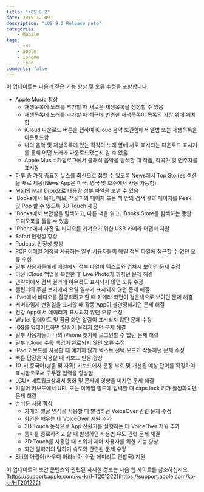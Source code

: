 ```yaml
---
title: "iOS 9.2"
date: 2015-12-09
description: "iOS 9.2 Release note"
categories: 
    - Mobile
tags:
    - ios
    - apple
    - iphone
    - ipad
comments: false
---
```


이 업데이트는 다음과 같은 기능 향상 및 오류 수정을 포함합니다.

-   Apple Music 향상
    -   재생목록에 노래를 추가할 때 새로운 재생목록을 생성할 수 있음
    -   재생목록에 노래를 추가할 때 최근에 변경한 재생목록이 목록의 가장 위에 위치함
    -   iCloud 다운로드 버튼을 탭하여 iCloud 음악 보관함에서 앨범 또는 재생목록을 다운로드함
    -   나의 음악 및 재생목록에 있는 각각의 노래 옆에 새로 표시되는 다운로드 표시기를 통해 어떤 노래가 다운로드됐는지 알 수 있음
    -   Apple Music 카탈로그에서 클래식 음악을 탐색할 때 작품, 작곡가 및 연주자를 표시함
-   하루 중 가장 중요한 뉴스를 최신으로 접할 수 있도록 News에서 Top Stories 섹션을 새로 제공(News App은 미국, 영국 및 호주에서 사용 가능함)
-   Mail의 Mail Drop으로 대용량 첨부 파일을 보낼 수 있음
-   iBooks에서 목차, 메모, 책갈피의 페이지 또는 책 안의 검색 결과 페이지를 Peek 및 Pop 할 수 있도록 3D Touch 제공
-   iBooks에서 보관함을 탐색하고, 다른 책을 읽고, iBooks Store를 탐색하는 동안 오디오북을 들을 수 있음
-   iPhone에서 사진 및 비디오를 가져오기 위한 USB 카메라 어댑터 지원
-   Safari 안정성 향상
-   Podcast 안정성 향상
-   POP 이메일 계정을 사용하는 일부 사용자들이 메일 첨부 파일에 접근할 수 없던 오류 수정
-   일부 사용자들에게 메일에서 첨부 파일이 텍스트와 겹쳐서 보이던 문제 수정
-   이전 iCloud 백업을 복원한 후 Live Photo가 꺼지던 문제 해결
-   연락처에서 검색 결과에 아무것도 표시되지 않던 오류 수정
-   캘린더의 주별 보기에서 요일 일부가 표시되지 않던 문제 해결
-   iPad에서 비디오를 촬영하려고 할 때 카메라 화면이 검은색으로 보이던 문제 해결
-   서머타임제 변경일을 표시할 때 활동 App이 불안정해지던 문제 해결
-   건강 App에서 데이터가 표시되지 않던 오류 수정
-   Wallet 업데이트 및 잠금 화면 알림이 표시되지 않던 문제 수정
-   iOS를 업데이트하면 알람이 울리지 않던 문제 해결
-   일부 사용자들이 나의 iPhone 찾기에 로그인할 수 없던 문제 해결
-   일부 iCloud 수동 백업이 완료되지 않던 오류 수정
-   iPad 키보드를 사용할 때 예기치 않게 텍스트 선택 모드가 작동하던 문제 수정
-   빠른 답장을 사용할 때 키보드 반응 향상
-   10-키 중국어(병음 및 자획) 키보드에서 문장 부호 및 개선된 예상 단어를 확장하여 표시함으로써 구두점 입력을 향상함
-   LGU+ 네트워크상에서 통화 및 문자에 영향을 미치던 문제 해결
-   키릴어 키보드에서 URL 또는 이메일 필드에 입력할 때 caps lock 키가 활성화되던 문제 해결
-   손쉬운 사용 향상
    -   카메라 얼굴 인식을 사용할 때 발생하던 VoiceOver 관련 문제 수정
    -   화면을 깨우는 데 VoiceOver 지원 추가
    -   3D Touch 동작으로 App 전환기를 실행하는 데 VoiceOver 지원 추가
    -   통화를 종료하려고 할 때 발생하던 사용법 유도 관련 문제 해결
    -   3D Touch를 사용할 때 스위치 제어 사용자를 위한 기능 향상
    -   화면 말하기의 말하기 속도와 관련된 문제 수정
-   Siri의 아랍어(사우디 아라비아, 아랍 에미리트 연합국) 지원

이 업데이트의 보안 콘텐츠와 관련된 자세한 정보는 다음 웹 사이트를 참조하십시오. [https://support.apple.com/ko-kr/HT201222](https://support.apple.com/ko-kr/HT201222)
